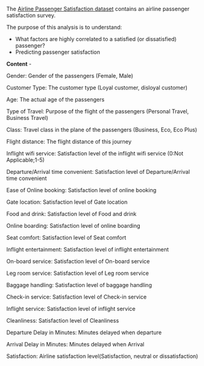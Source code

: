 The [Airline Passenger Satisfaction dataset](https://www.kaggle.com/teejmahal20/airline-passenger-satisfaction) contains an airline passenger satisfaction survey. 

The purpose of this analysis is to understand:
* What factors are highly correlated to a satisfied (or dissatisfied) passenger? 
* Predicting passenger satisfaction

**Content** -

Gender: Gender of the passengers (Female, Male)

Customer Type: The customer type (Loyal customer, disloyal customer)

Age: The actual age of the passengers

Type of Travel: Purpose of the flight of the passengers (Personal Travel, Business Travel)

Class: Travel class in the plane of the passengers (Business, Eco, Eco Plus)

Flight distance: The flight distance of this journey

Inflight wifi service: Satisfaction level of the inflight wifi service (0:Not Applicable;1-5)

Departure/Arrival time convenient: Satisfaction level of Departure/Arrival time convenient

Ease of Online booking: Satisfaction level of online booking

Gate location: Satisfaction level of Gate location

Food and drink: Satisfaction level of Food and drink

Online boarding: Satisfaction level of online boarding

Seat comfort: Satisfaction level of Seat comfort

Inflight entertainment: Satisfaction level of inflight entertainment

On-board service: Satisfaction level of On-board service

Leg room service: Satisfaction level of Leg room service

Baggage handling: Satisfaction level of baggage handling

Check-in service: Satisfaction level of Check-in service

Inflight service: Satisfaction level of inflight service

Cleanliness: Satisfaction level of Cleanliness

Departure Delay in Minutes: Minutes delayed when departure

Arrival Delay in Minutes: Minutes delayed when Arrival

Satisfaction: Airline satisfaction level(Satisfaction, neutral or dissatisfaction)
